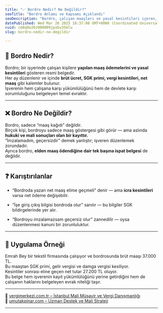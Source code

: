 ```yaml
---
title: "✅ Bordro Nedir? Ne Değildir?"
seoTitle: "Bordro Anlamı ve Kapsamı Açıklandı"
seoDescription: "Bordro, çalışan maaşları ve yasal kesintileri içeren, işverenin yasal sorumluluğu belgeleyen bir dokümandır. Tek başına maaş ispatı değildir"
datePublished: Wed Mar 26 2025 18:37:08 GMT+0000 (Coordinated Universal Time)
cuid: cm8q9o26z000009jpa5u35mlu
slug: bordro-nedir-ne-degildir

---
```


## 🔹 Bordro Nedir?

Bordro; bir işyerinde çalışan kişilere **yapılan maaş ödemelerini ve yasal kesintileri** gösteren resmi belgedir.  
Her ay düzenlenir ve içinde **brüt ücret, SGK primi, vergi kesintileri, net maaş** gibi kalemler bulunur.  
İşverenin hem çalışana karşı yükümlülüğünü hem de devlete karşı sorumluluğunu belgeleyen temel evraktır.

---

## ❌ Bordro Ne Değildir?

Bordro, sadece “maaş kağıdı” değildir.  
Birçok kişi, bordroyu sadece maaş göstergesi gibi görür — ama aslında **hukuki ve mali sonuçları olan bir kayıttır.**  
“İmzalamadım, geçersizdir” demek yanlıştır; işveren düzenlemek zorundadır.  
Ayrıca bordro, **elden maaş ödendiğine dair tek başına ispat belgesi** de değildir.

---

## ❓ Karıştırılanlar

* “Bordroda yazan net maaş elime geçmeli” denir — ama **icra kesintileri** varsa net ödeme değişebilir.
    
* “İşe giriş çıkış bilgisi bordroda olur” sanılır — bu bilgiler SGK bildirgelerinde yer alır.
    
* “Bordroyu imzalamazsam geçersiz olur” zannedilir — oysa düzenlenmesi kanuni bir zorunluluktur.
    

---

## 🧠 Uygulama Örneği

Emrah Bey bir tekstil firmasında çalışıyor ve bordrosunda brüt maaşı 37.000 TL.  
Bu maaştan SGK primi, gelir vergisi ve damga vergisi kesiliyor.  
Kesintiler sonrası eline geçen net tutar 27.200 TL oluyor.  
Bu belge hem işverenin kayıt yükümlülüğünü yerine getirdiğini hem de çalışanın haklarını belgeleyen evrak niteliği taşır.

---

🔗 [vergimerkezi.com.tr – İstanbul Mali Müşavir ve Vergi Danışmanlığı](https://vergimerkezi.com.tr)  
🔗 [umutakpinar.com – Uzman Destek ve Mali Strateji](https://umutakpinar.com)

---